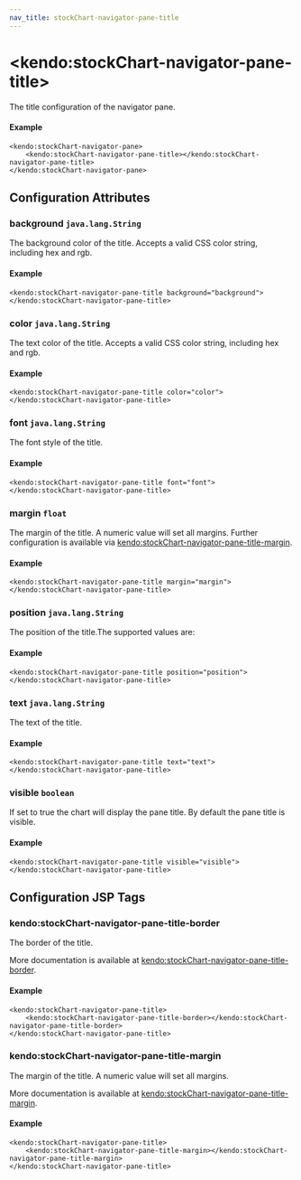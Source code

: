 ```yaml
---
nav_title: stockChart-navigator-pane-title
---
```


# \<kendo:stockChart-navigator-pane-title\>

The title configuration of the navigator pane.

#### Example
    <kendo:stockChart-navigator-pane>
        <kendo:stockChart-navigator-pane-title></kendo:stockChart-navigator-pane-title>
    </kendo:stockChart-navigator-pane>

## Configuration Attributes

### background `java.lang.String`

The background color of the title. Accepts a valid CSS color string, including hex and rgb.

#### Example
    <kendo:stockChart-navigator-pane-title background="background">
    </kendo:stockChart-navigator-pane-title>

### color `java.lang.String`

The text color of the title. Accepts a valid CSS color string, including hex and rgb.

#### Example
    <kendo:stockChart-navigator-pane-title color="color">
    </kendo:stockChart-navigator-pane-title>

### font `java.lang.String`

The font style of the title.

#### Example
    <kendo:stockChart-navigator-pane-title font="font">
    </kendo:stockChart-navigator-pane-title>

### margin `float`

The margin of the title. A numeric value will set all margins. Further configuration is available via [kendo:stockChart-navigator-pane-title-margin](#kendo-stockChart-navigator-pane-title-margin). 

#### Example
    <kendo:stockChart-navigator-pane-title margin="margin">
    </kendo:stockChart-navigator-pane-title>

### position `java.lang.String`

The position of the title.The supported values are:

#### Example
    <kendo:stockChart-navigator-pane-title position="position">
    </kendo:stockChart-navigator-pane-title>

### text `java.lang.String`

The text of the title.

#### Example
    <kendo:stockChart-navigator-pane-title text="text">
    </kendo:stockChart-navigator-pane-title>

### visible `boolean`

If set to true the chart will display the pane title. By default the pane title is visible.

#### Example
    <kendo:stockChart-navigator-pane-title visible="visible">
    </kendo:stockChart-navigator-pane-title>


##  Configuration JSP Tags

### kendo:stockChart-navigator-pane-title-border

The border of the title.

More documentation is available at [kendo:stockChart-navigator-pane-title-border](/kendo-ui/api/wrappers/jsp/stockchart/navigator-pane-title-border).

#### Example

    <kendo:stockChart-navigator-pane-title>
        <kendo:stockChart-navigator-pane-title-border></kendo:stockChart-navigator-pane-title-border>
    </kendo:stockChart-navigator-pane-title>

### kendo:stockChart-navigator-pane-title-margin

The margin of the title. A numeric value will set all margins.

More documentation is available at [kendo:stockChart-navigator-pane-title-margin](/kendo-ui/api/wrappers/jsp/stockchart/navigator-pane-title-margin).

#### Example

    <kendo:stockChart-navigator-pane-title>
        <kendo:stockChart-navigator-pane-title-margin></kendo:stockChart-navigator-pane-title-margin>
    </kendo:stockChart-navigator-pane-title>

